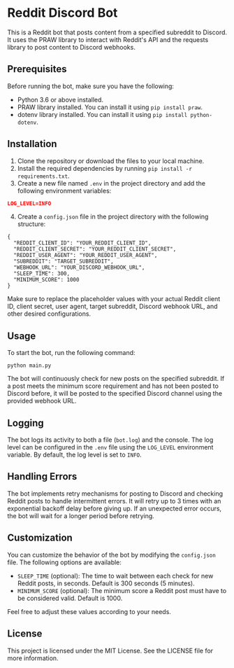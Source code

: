 # Reddit Discord Bot

This is a Reddit bot that posts content from a specified subreddit to Discord. It uses the PRAW library to interact with Reddit's API and the requests library to post content to Discord webhooks.

## Prerequisites
Before running the bot, make sure you have the following:

* Python 3.6 or above installed.
* PRAW library installed. You can install it using `pip install praw`.
* dotenv library installed. You can install it using `pip install python-dotenv`.

## Installation

1. Clone the repository or download the files to your local machine.
2. Install the required dependencies by running `pip install -r requirements.txt`.
3. Create a new file named `.env` in the project directory and add the following environment variables:

```json
LOG_LEVEL=INFO
```

4. Create a `config.json` file in the project directory with the following structure:

```
{
  "REDDIT_CLIENT_ID": "YOUR_REDDIT_CLIENT_ID",
  "REDDIT_CLIENT_SECRET": "YOUR_REDDIT_CLIENT_SECRET",
  "REDDIT_USER_AGENT": "YOUR_REDDIT_USER_AGENT",
  "SUBREDDIT": "TARGET_SUBREDDIT",
  "WEBHOOK_URL": "YOUR_DISCORD_WEBHOOK_URL",
  "SLEEP_TIME": 300,
  "MINIMUM_SCORE": 1000
}
```

Make sure to replace the placeholder values with your actual Reddit client ID, client secret, user agent, target subreddit, Discord webhook URL, and other desired configurations.

## Usage

To start the bot, run the following command:
```
python main.py
```

The bot will continuously check for new posts on the specified subreddit. If a post meets the minimum score requirement and has not been posted to Discord before, it will be posted to the specified Discord channel using the provided webhook URL.

## Logging

The bot logs its activity to both a file (`bot.log`) and the console. The log level can be configured in the `.env` file using the `LOG_LEVEL` environment variable. By default, the log level is set to `INFO`.

## Handling Errors

The bot implements retry mechanisms for posting to Discord and checking Reddit posts to handle intermittent errors. It will retry up to 3 times with an exponential backoff delay before giving up. If an unexpected error occurs, the bot will wait for a longer period before retrying.

## Customization

You can customize the behavior of the bot by modifying the `config.json` file. The following options are available:

* `SLEEP_TIME` (optional): The time to wait between each check for new Reddit posts, in seconds. Default is 300 seconds (5 minutes).
* `MINIMUM_SCORE` (optional): The minimum score a Reddit post must have to be considered valid. Default is 1000.

Feel free to adjust these values according to your needs.

## License
This project is licensed under the MIT License. See the LICENSE file for more information.
